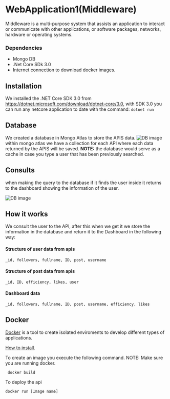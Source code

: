 # WebApplication1(Middleware)
Middleware is a multi-purpose system that assists an application to interact or communicate with other applications, or software packages, networks, hardware or operating systems.

### Dependencies
* Mongo DB
* .Net Core SDk 3.0
* Internet connection to download docker images.

## Installation
We installed the .NET Core SDK 3.0 from https://dotnet.microsoft.com/download/dotnet-core/3.0,
with SDK 3.0 you can run any netcore application to date with the command:
`dotnet run`

## Database
We created a database in Mongo Atlas to store the APIS data.
![DB image](https://github.com/IngenieriaDeSistemasUTB/ArcSoft2p2019/blob/master/middleware/colecciones.png)
within mongo atlas we have a collection for each API where each data returned by the APIS will be saved.
**NOTE:** the database would serve as a cache in case you type a user that has been previously searched.

## Consults
when making the query to the database if it finds the user inside it returns to the dashboard showing the information of the user.

![DB image](https://github.com/IngenieriaDeSistemasUTB/ArcSoft2p2019/blob/master/middleware/consulta.png)

## How it works
We consult the user to the API, after this when we get it we store the information in the database and return it to the Dashboard in the following way:

#### Structure of user data from apis
```
_id, followers, fullname, ID, post, username
```

#### Structure of post data from apis
```
_id, ID, efficiency, likes, user
```

#### Dashboard data
```
_id, followers, fullname, ID, post, username, efficiency, likes
```

## Docker
[Docker](https://www.docker.com/why-docker) is a tool to create isolated enviroments to develop different types of applications.

[How to install](https://docs.docker.com/v17.09/engine/installation/).

To create an image you execute the following command.
NOTE: Make sure you are running docker.
```
 docker build
```

To deploy the api
```
docker run [Image name]
```
